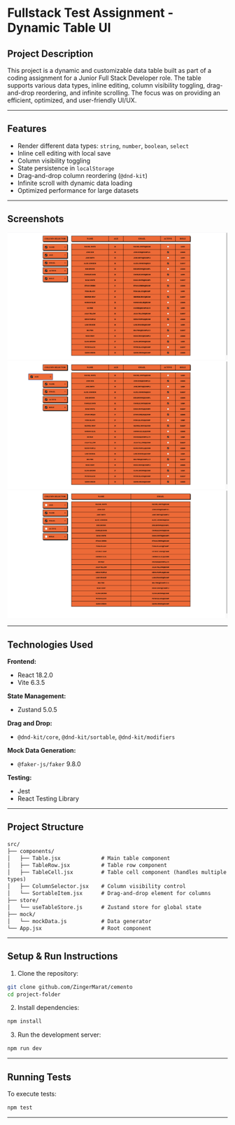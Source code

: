 # Fullstack Test Assignment - Dynamic Table UI

## Project Description

This project is a dynamic and customizable data table built as part of a coding assignment for a Junior Full Stack Developer role. The table supports various data types, inline editing, column visibility toggling, drag-and-drop reordering, and infinite scrolling. The focus was on providing an efficient, optimized, and user-friendly UI/UX.

---

## Features

- Render different data types: `string`, `number`, `boolean`, `select`
- Inline cell editing with local save
- Column visibility toggling
- State persistence in `localStorage`
- Drag-and-drop column reordering (`@dnd-kit`)
- Infinite scroll with dynamic data loading
- Optimized performance for large datasets

---

## Screenshots

<div align="center">
        <img src="https://github.com/ZingerMarat/cemento/blob/main/cemento-ass/public/Screenshot%2001.png" width="600"/>
  <img src="https://github.com/ZingerMarat/cemento/blob/main/cemento-ass/public/Screenshot%2002.png" width="600"/>
  <img src="https://github.com/ZingerMarat/cemento/blob/main/cemento-ass/public/Screenshot%2003.png" width="600"/>

</div>

---
## Technologies Used

**Frontend:**
- React 18.2.0
- Vite 6.3.5

**State Management:**
- Zustand 5.0.5

**Drag and Drop:**
- `@dnd-kit/core`, `@dnd-kit/sortable`, `@dnd-kit/modifiers`

**Mock Data Generation:**
- `@faker-js/faker` 9.8.0

**Testing:**
- Jest
- React Testing Library

---

## Project Structure

```
src/
├── components/
│   ├── Table.jsx             # Main table component
│   ├── TableRow.jsx          # Table row component
│   ├── TableCell.jsx         # Table cell component (handles multiple types)
│   ├── ColumnSelector.jsx    # Column visibility control
│   └── SortableItem.jsx      # Drag-and-drop element for columns
├── store/
│   └── useTableStore.js      # Zustand store for global state
├── mock/
│   └── mockData.js           # Data generator
└── App.jsx                   # Root component
```

---

## Setup & Run Instructions

1. Clone the repository:
```bash
git clone github.com/ZingerMarat/cemento
cd project-folder
```

2. Install dependencies:
```bash
npm install
```

3. Run the development server:
```bash
npm run dev
```

---

## Running Tests

To execute tests:
```bash
npm test
```

---
